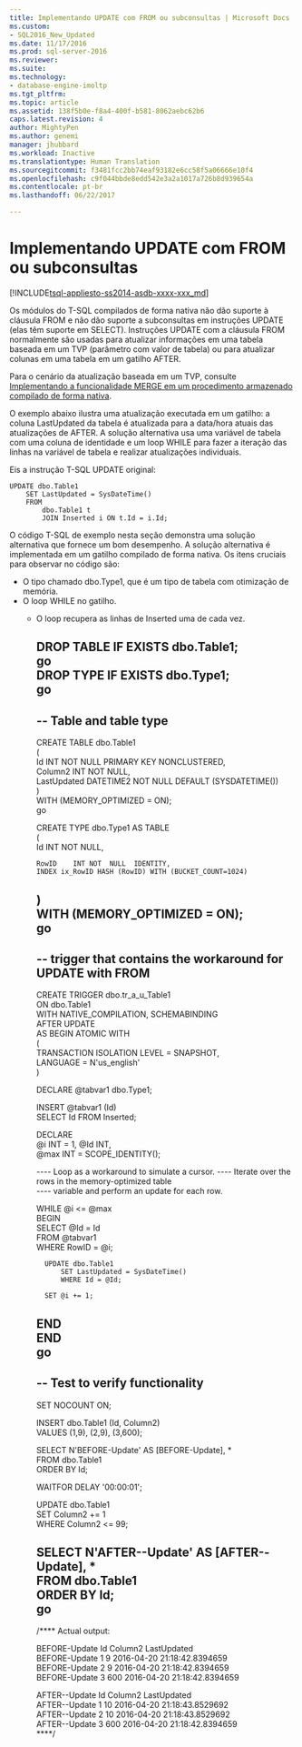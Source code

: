 ```yaml
---
title: Implementando UPDATE com FROM ou subconsultas | Microsoft Docs
ms.custom:
- SQL2016_New_Updated
ms.date: 11/17/2016
ms.prod: sql-server-2016
ms.reviewer: 
ms.suite: 
ms.technology:
- database-engine-imoltp
ms.tgt_pltfrm: 
ms.topic: article
ms.assetid: 138f5b0e-f8a4-400f-b581-8062aebc62b6
caps.latest.revision: 4
author: MightyPen
ms.author: genemi
manager: jhubbard
ms.workload: Inactive
ms.translationtype: Human Translation
ms.sourcegitcommit: f3481fcc2bb74eaf93182e6cc58f5a06666e10f4
ms.openlocfilehash: c9f044bbde8edd542e3a2a1017a726b8d939654a
ms.contentlocale: pt-br
ms.lasthandoff: 06/22/2017

---
```

# <a name="implementing-update-with-from-or-subqueries"></a>Implementando UPDATE com FROM ou subconsultas
[!INCLUDE[tsql-appliesto-ss2014-asdb-xxxx-xxx_md](../../includes/tsql-appliesto-ss2014-asdb-xxxx-xxx-md.md)]

Os módulos do T-SQL compilados de forma nativa não dão suporte à cláusula FROM e não dão suporte a subconsultas em instruções UPDATE (elas têm suporte em SELECT). Instruções UPDATE com a cláusula FROM normalmente são usadas para atualizar informações em uma tabela baseada em um TVP (parâmetro com valor de tabela) ou para atualizar colunas em uma tabela em um gatilho AFTER. 

Para o cenário da atualização baseada em um TVP, consulte [Implementando a funcionalidade MERGE em um procedimento armazenado compilado de forma nativa](../../relational-databases/in-memory-oltp/implementing-merge-functionality-in-a-natively-compiled-stored-procedure.md). 

O exemplo abaixo ilustra uma atualização executada em um gatilho: a coluna LastUpdated da tabela é atualizada para a data/hora atuais das atualizações de AFTER. A solução alternativa usa uma variável de tabela com uma coluna de identidade e um loop WHILE para fazer a iteração das linhas na variável de tabela e realizar atualizações individuais.
  
Eis a instrução T-SQL UPDATE original:  
  
  
  
  
    UPDATE dbo.Table1  
        SET LastUpdated = SysDateTime()  
        FROM  
            dbo.Table1 t  
            JOIN Inserted i ON t.Id = i.Id;  
  
  
  

O código T-SQL de exemplo nesta seção demonstra uma solução alternativa que fornece um bom desempenho. A solução alternativa é implementada em um gatilho compilado de forma nativa. Os itens cruciais para observar no código são:  
  
- O tipo chamado dbo.Type1, que é um tipo de tabela com otimização de memória.  
- O loop WHILE no gatilho.  
  - O loop recupera as linhas de Inserted uma de cada vez.  
  
  
  

    DROP TABLE IF EXISTS dbo.Table1;  
    go  
    DROP TYPE IF EXISTS dbo.Type1;  
    go  
    -----------------------------  
    <a name="---table-and-table-type"></a>-- Table and table type
    -----------------------------
  
    CREATE TABLE dbo.Table1  
    (  
        Id           INT        NOT NULL  PRIMARY KEY NONCLUSTERED,  
        Column2      INT        NOT NULL,  
        LastUpdated  DATETIME2  NOT NULL  DEFAULT (SYSDATETIME())  
    )  
        WITH (MEMORY_OPTIMIZED = ON);  
    go  
  
  
    CREATE TYPE dbo.Type1 AS TABLE  
    (  
        Id       INT NOT  NULL,  
        
        RowID    INT NOT  NULL  IDENTITY,  
        INDEX ix_RowID HASH (RowID) WITH (BUCKET_COUNT=1024)
    )   
        WITH (MEMORY_OPTIMIZED = ON);  
    go  
    ----------------------------- 
    <a name="---trigger-that-contains-the-workaround-for-update-with-from"></a>-- trigger that contains the workaround for UPDATE with FROM 
    -----------------------------  
  
    CREATE TRIGGER dbo.tr_a_u_Table1  
        ON dbo.Table1  
        WITH NATIVE_COMPILATION, SCHEMABINDING  
        AFTER UPDATE  
    AS BEGIN ATOMIC WITH  
        (  
        TRANSACTION ISOLATION LEVEL = SNAPSHOT,  
        LANGUAGE = N'us_english'  
        )  
        
      DECLARE @tabvar1 dbo.Type1;  
    
      INSERT @tabvar1 (Id)   
          SELECT Id FROM Inserted;  
    
      DECLARE  
          @i INT = 1,  @Id INT,  
          @max INT = SCOPE_IDENTITY();  
    
      ---- Loop as a workaround to simulate a cursor.
    ---- Iterate over the rows in the memory-optimized table  
      ----   variable and perform an update for each row.  
    
      WHILE @i <= @max  
      BEGIN  
          SELECT @Id = Id  
              FROM @tabvar1  
              WHERE RowID = @i;  
    
          UPDATE dbo.Table1  
              SET LastUpdated = SysDateTime()  
              WHERE Id = @Id;  
    
          SET @i += 1;  
      END  
    END  
    go  
    -----------------------------  
    <a name="---test-to-verify-functionality"></a>-- Test to verify functionality
    -----------------------------  
  
    SET NOCOUNT ON;  
  
    INSERT dbo.Table1 (Id, Column2)  
        VALUES (1,9), (2,9), (3,600);  
    
    SELECT N'BEFORE-Update' AS [BEFORE-Update], *  
        FROM dbo.Table1  
        ORDER BY Id;  
  
    WAITFOR DELAY '00:00:01';  

    UPDATE dbo.Table1  
        SET   Column2 += 1  
        WHERE Column2 <= 99;  
  
    SELECT N'AFTER--Update' AS [AFTER--Update], *  
        FROM dbo.Table1  
        ORDER BY Id;  
    go  
    -----------------------------  
  
    /**** Actual output:  
  
    BEFORE-Update   Id   Column2   LastUpdated  
    BEFORE-Update   1       9      2016-04-20 21:18:42.8394659  
    BEFORE-Update   2       9      2016-04-20 21:18:42.8394659  
    BEFORE-Update   3     600      2016-04-20 21:18:42.8394659  
  
    AFTER--Update   Id   Column2   LastUpdated  
    AFTER--Update   1      10      2016-04-20 21:18:43.8529692  
    AFTER--Update   2      10      2016-04-20 21:18:43.8529692  
    AFTER--Update   3     600      2016-04-20 21:18:42.8394659  
    ****/  
  
  
  

